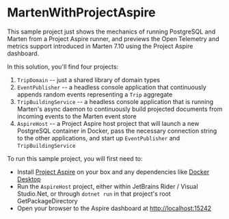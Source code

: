 # MartenWithProjectAspire

This sample project just shows the mechanics of running PostgreSQL and Marten from a Project Aspire runner, and previews the Open Telemetry and metrics support introduced in Marten 7.10 using
the Project Aspire dashboard.

In this solution, you'll find four projects:

1. `TripDomain` -- just a shared library of domain types
1. `EventPublisher` -- a headless console application that continuously appends random events representing a `Trip` aggregate
1. `TripBuildingService` -- a headless console application that is running Marten's async daemon to continuously build projected documents from incoming events to the Marten event store
1. `AspireHost` -- a Project Aspire host project that will launch a new PostgreSQL container in Docker, pass the necessary connection string to the other applications, and start up `EventPublisher` and `TripBuildingService`

To run this sample project, you will first need to:

* Install [Project Aspire](https://learn.microsoft.com/en-us/dotnet/aspire/fundamentals/setup-tooling) on your box and any dependencies like [Docker Desktop](https://www.docker.com/products/docker-desktop/) 
* Run the `AspireHost` project, either within JetBrains Rider / Visual Studio.Net, or through `dotnet run` in that project's root GetPackageDirectory
* Open your browser to the Aspire dashboard at [http://localhost:15242](http://localhost:15242)